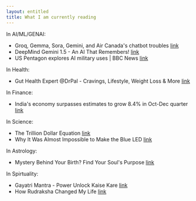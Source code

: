 ```yaml
---
layout: entitled
title: What I am currently reading 
---
```


In AI/ML/GENAI:
 - Groq, Gemma, Sora, Gemini, and Air Canada's chatbot troubles [link](https://www.youtube.com/watch?v=3nF8Z6HgSLQ)
 - DeepMind Gemini 1.5 - An AI That Remembers! [link](https://www.youtube.com/watch?v=oJVwmxTOLd8)
 - US Pentagon explores AI military uses | BBC News [link](https://www.youtube.com/watch?v=5cWqkUfF150)

In Health:
 - Gut Health Expert @DrPal - Cravings, Lifestyle, Weight Loss & More [link](https://www.youtube.com/watch?v=A9OUgk3H4AY)

In Finance:
 - India's economy surpasses estimates to grow 8.4% in Oct-Dec quarter [link](https://www.youtube.com/watch?v=3iqrTvExLqU)

In Science:
 - The Trillion Dollar Equation [link](https://www.youtube.com/watch?v=A5w-dEgIU1M)
 - Why It Was Almost Impossible to Make the Blue LED [link](https://www.youtube.com/watch?v=AF8d72mA41M)

In Astrology:
 - Mystery Behind Your Birth? Find Your Soul's Purpose [link](https://www.youtube.com/watch?v=sbUOo-XbDs0)

In Spirtuality:
 - Gayatri Mantra - Power Unlock Kaise Kare [link](https://www.youtube.com/watch?v=c0DwBlB83lk)
 - How Rudraksha Changed My Life [link](https://www.youtube.com/watch?v=YbULuWVUt7k)